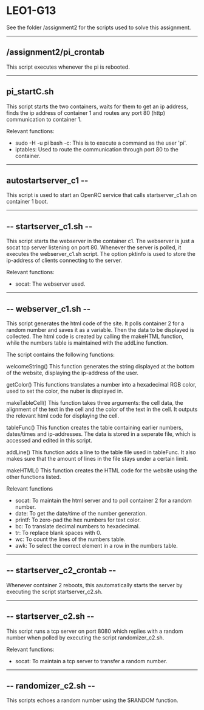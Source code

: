 # LEO1-G13

See the folder /assignment2 for the scripts used to solve this assignment.

----------------
/assignment2/pi_crontab
----------------
This script executes  whenever the pi is rebooted.

------------------
pi_startC.sh
------------------
This script starts the two containers, waits for them to get an ip address, finds the ip address of container 1 and routes any 
port 80 (http) communication to container 1.

Relevant functions:
- sudo -H -u pi bash -c: This is to execute a command as the user 'pi'.
- iptables: Used to route the communication through port 80 to the container.

------------------------
autostartserver_c1 --
------------------------
This script is used to start an OpenRC service that calls startserver_c1.sh on container 1 boot.

-----------------------
-- startserver_c1.sh --
-----------------------
This script starts the webserver in the container c1. The webserver is just a socat tcp server listening on port 80. 
Whenever the server is polled, it executes the webserver_c1.sh script. The option pktinfo is used to store the ip-address of
clients connecting to the server.

Relevant functions:
- socat: The webserver used.

---------------------
-- webserver_c1.sh --
---------------------
This script generates the html code of the site. It polls container 2 for a random number and saves it as a variable. 
Then the data to be displayed is collected. The html code is created by calling the makeHTML function, while the
numbers table is maintained with the addLine function.

The script contains the following functions:

welcomeString()
  This function generates the string displayed at the bottom of the website, displaying the ip-address of the user.
  
getColor()
  This functions translates a number into a hexadecimal RGB color, used to set the color, the nuber is displayed in.
  
makeTableCell()
  This function takes three arguments: the cell data, the alignment of the text in the cell and the color of the text in the cell.
  It outputs the relevant html code for displaying the cell.
 
tableFunc()
  This function creates the table containing earlier numbers, dates/times and ip-addresses. The data is stored in a seperate file, which
  is accessed and edited in this script.
  
addLine()
  This function adds a line to the table file used in tableFunc. It also makes sure that the amount of lines in the file stays under a certain limit.
  
makeHTML()
  This function creates the HTML code for the website using the other functions listed.

Relevant functions
- socat: To maintain the html server and to poll container 2 for a random number.
- date: To get the date/time of the number generation.
- printf: To zero-pad the hex numbers for text color.
- bc: To translate decimal numbers to hexadecimal.
- tr: To replace blank spaces with 0.
- wc: To count the lines of the numbers table.
- awk: To select the correct element in a row in the numbers table.

----------------------------
-- startserver_c2_crontab --
----------------------------
Whenever container 2 reboots, this aautomatically starts the server by executing the script startserver_c2.sh.

-----------------------
-- startserver_c2.sh --
-----------------------
This script runs a tcp server on port 8080 which replies with a random number when polled by executing the script randomizer_c2.sh.

Relevant functions:
- socat: To maintain a tcp server to transfer a random number.

----------------------
-- randomizer_c2.sh --
----------------------
This scripts echoes a random number using the $RANDOM function.
